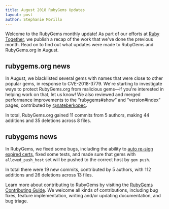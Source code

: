 ```yaml
---
title: August 2018 RubyGems Updates
layout: post
author: Stephanie Morillo
---
```


Welcome to the RubyGems monthly update! As part of our efforts at [Ruby Together](http://rubytogether.org), we publish a recap of the work that we've done the previous month. Read on to find out what updates were made to RubyGems and RubyGems.org in August.

## rubygems.org news

In August, we blacklisted several gems with names that were close to other popular gems, in response to CVE-2018-3779. We're starting to investigate ways to protect RubyGems.org from malicious gems—if you're interested in helping work on that, let us know! We also reviewed and merged performance improvements to the “rubygems#show” and “version#index” pages, contributed by [@nateberkopec](https://github.com/nateberkopec).

In total, RubyGems.org gained 11 commits from 5 authors, making 44 additions and 35 deletions across 8 files.

## rubygems news

In RubyGems, we fixed some bugs, including the ability to [auto re-sign expired certs](https://github.com/rubygems/rubygems/pull/2380), fixed some tests, and made sure that gems with `allowed_push_host` set will be pushed to the correct host by `gem push`. 

In total there were 19 new commits, contributed by 5 authors, with 112 additions and 26 deletions across 13 files.

Learn more about contributing to RubyGems by visiting the [RubyGems Contributing Guide](https://github.com/rubygems/rubygems/blob/master/CONTRIBUTING.rdoc#how-to-contribute). We welcome all kinds of contributions, including bug fixes, feature implementation, writing and/or updating documentation, and bug triage.
